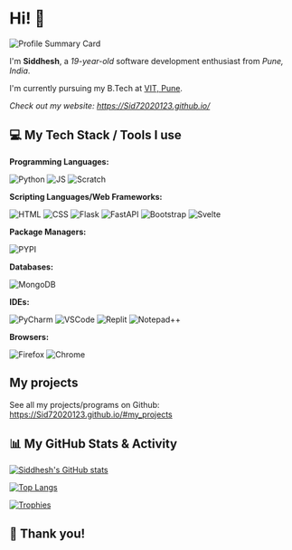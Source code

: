 # Hi! 👋

<!-- <p align="center"><img src="https://avatars.githubusercontent.com/u/70252606?v=4" alt="Avatar"/></p> -->
![Profile Summary Card](https://github-profile-summary-cards.vercel.app/api/cards/profile-details?username=Sid72020123&theme=github_dark)

I'm **Siddhesh**, a _19-year-old_ software development enthusiast from _Pune, India_.

I'm currently pursuing my B.Tech at [VIT, Pune](https://www.vit.edu/).


_Check out my website: https://Sid72020123.github.io/_

## 💻 My Tech Stack / Tools I use
**Programming Languages:**

![Python](https://img.shields.io/badge/Python-FFD43B?style=for-the-badge&logo=python&logoColor=blue&color=black)
![JS](https://img.shields.io/badge/JavaScript-323330?style=for-the-badge&logo=javascript&logoColor=F7DF1E&color=black)
![Scratch](https://img.shields.io/badge/Scratch-4D97FF?style=for-the-badge&logo=Scratch&logoColor=yellow&color=black)


**Scripting Languages/Web Frameworks:**

![HTML](https://img.shields.io/badge/HTML5-E34F26?style=for-the-badge&logo=html5&logoColor=blue&color=black)
![CSS](https://img.shields.io/badge/CSS3-1572B6?style=for-the-badge&logo=css3&logoColor=red&color=black)
![Flask](https://img.shields.io/badge/Flask-000000?style=for-the-badge&logo=flask&logoColor=white&color=black)
![FastAPI](https://img.shields.io/badge/fastapi-109989?style=for-the-badge&logo=FASTAPI&logoColor=green&color=black)
![Bootstrap](https://img.shields.io/badge/Bootstrap-563D7C?style=for-the-badge&logo=bootstrap&logoColor=lightpurple&color=black)
![Svelte](https://img.shields.io/badge/Svelte-4A4A55?style=for-the-badge&logo=svelte&logoColor=FF3E00&color=black)

**Package Managers:**

![PYPI](https://img.shields.io/badge/pypi-3775A9?style=for-the-badge&logo=pypi&logoColor=blue&color=black)

**Databases:**

![MongoDB](https://img.shields.io/badge/MongoDB-4EA94B?style=for-the-badge&logo=mongodb&logoColor=green&color=black)

**IDEs:**

![PyCharm](https://img.shields.io/badge/PyCharm-000000.svg?&style=for-the-badge&logo=PyCharm&logoColor=green&color=black)
![VSCode](https://img.shields.io/badge/VSCode-0078D4?style=for-the-badge&logo=visual%20studio%20code&logoColor=blue&color=black)
![Replit](https://img.shields.io/badge/replit-667881?style=for-the-badge&logo=replit&logoColor=white&color=black)
![Notepad++](https://img.shields.io/badge/Notepad++-90E59A.svg?style=for-the-badge&logo=notepad%2B%2B&logoColor=lightgreen&color=black)

**Browsers:**

![Firefox](https://img.shields.io/badge/Firefox_Browser-FF7139?style=for-the-badge&logo=Firefox-Browser&logoColor=orange&color=black)
![Chrome](https://img.shields.io/badge/Google_chrome-4285F4?style=for-the-badge&logo=Google-chrome&logoColor=white&color=black)


## My projects

See all my projects/programs on Github: https://Sid72020123.github.io/#my_projects


## 📊 My GitHub Stats & Activity

[![Siddhesh's GitHub stats](https://github-readme-stats.vercel.app/api?username=Sid72020123&show_icons=true&theme=github_dark)](https://github.com/Sid72020123)

[![Top Langs](https://github-readme-stats.vercel.app/api/top-langs/?username=Sid72020123&show_icons=true&theme=github_dark)](https://github.com/Sid72020123)

[![Trophies](https://github-profile-trophy.vercel.app/?username=Sid72020123&theme=radical&no-frame=false&no-bg=true&margin-w=4)](https://github-profile-trophy.vercel.app/?username=Sid72020123&theme=nord)

## 🙏 Thank you!
